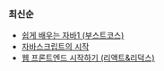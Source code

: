 ### 최신순
- [쉽게 배우는 자바1 (부스트코스)](https://github.com/hdbowstring/Study-Notes/tree/main/%EC%89%BD%EA%B2%8C%20%EB%B0%B0%EC%9A%B0%EB%8A%94%20%EC%9E%90%EB%B0%941/java1)
- [자바스크립트의 시작](https://github.com/hdbowstring/Study-Notes/tree/main/%EC%9E%90%EB%B0%94%EC%8A%A4%ED%81%AC%EB%A6%BD%ED%8A%B8%EC%9D%98%20%EC%8B%9C%EC%9E%91)
- [웹 프론트엔드 시작하기 (리액트&리덕스)](https://github.com/hdbowstring/Study-Notes/tree/main/%EC%9B%B9%20%ED%94%84%EB%A1%A0%ED%8A%B8%EC%97%94%EB%93%9C%20%EC%8B%9C%EC%9E%91%ED%95%98%EA%B8%B0%20(%EB%A6%AC%EC%95%A1%ED%8A%B8%26%EB%A6%AC%EB%8D%95%EC%8A%A4))
